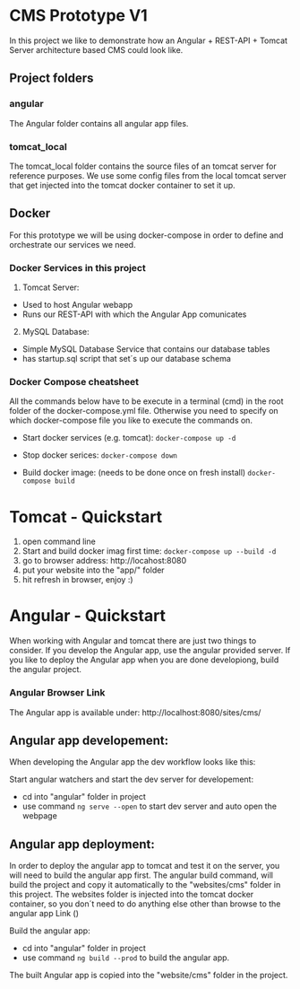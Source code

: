 # CMS Prototype V1
In this project we like to demonstrate how an Angular + REST-API + Tomcat Server architecture based CMS could look like.

## Project folders

### angular
The Angular folder contains all angular app files. 

### tomcat_local
The tomcat_local folder contains the source files of an tomcat server for reference purposes. We use some config files from the local tomcat server that get injected into the tomcat docker container to set it up.

## Docker
For this prototype we will be using docker-compose in order to define and orchestrate our services we need. 

### Docker Services in this project
1. Tomcat Server: 
- Used to host Angular webapp
- Runs our REST-API with which the Angular App comunicates

2. MySQL Database:
- Simple MySQL Database Service that contains our database tables
- has startup.sql script that set´s up our database schema

### Docker Compose cheatsheet
All the commands below have to be execute in a terminal (cmd) in the root folder of the docker-compose.yml file. Otherwise you need to specify on which docker-compose file you like to execute the commands on. 

- Start docker services (e.g. tomcat):
`docker-compose up -d`

- Stop docker serices:
`docker-compose down`

- Build docker image: (needs to be done once on fresh install)
`docker-compose build`


# Tomcat - Quickstart
1. open command line
2. Start and build docker imag first time:
`docker-compose up --build -d`
3. go to browser address: http://locahost:8080
4. put your website into the "app/" folder
5. hit refresh in browser, enjoy :)

# Angular - Quickstart
When working with Angular and tomcat there are just two things to consider.
If you develop the Angular app, use the angular provided server. If you like to deploy the Angular app when you are done developiong, build the angular project.

### Angular Browser Link
The Angular app is available under: http://localhost:8080/sites/cms/

## Angular app developement:
When developing the Angular app the dev workflow looks like this:

Start angular watchers and start the dev server for developement: 
- cd into "angular" folder in project
- use command `ng serve --open` to start dev server and auto open the webpage

## Angular app deployment:
In order to deploy the angular app to tomcat and test it on the server, you will need to build the angular app first. The angular build command, will build the project and copy it automatically to the "websites/cms" folder in this project. The websites folder is injected into the tomcat docker container, so you don´t need to do anything else other than browse to the angular app Link ()

Build the angular app:
- cd into "angular" folder in project
- use command `ng build --prod` to build the angular app.

The built Angular app is copied into the "website/cms" folder in the project.